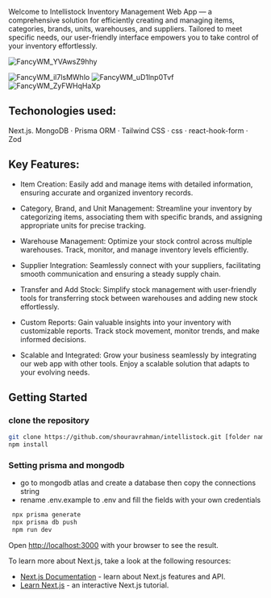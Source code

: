 Welcome to Intellistock Inventory Management Web App — a comprehensive solution for efficiently creating and managing items, categories, brands, units, warehouses, and suppliers. Tailored to meet specific needs, our user-friendly interface empowers you to take control of your inventory effortlessly.

![FancyWM_YVAwsZ9hhy](https://github.com/shouravrahman/intellistock/assets/73746355/dc8d6588-9789-4d0a-83e0-a4921740c16a)

![FancyWM_il7lsMWhlo](https://github.com/shouravrahman/intellistock/assets/73746355/5aa84e96-abc5-47f5-8c86-b8513125c5c4)
![FancyWM_uD1lnp0Tvf](https://github.com/shouravrahman/intellistock/assets/73746355/838b28b4-cb47-4ae5-b259-46f742ebfe4f)
![FancyWM_ZyFWHqHaXp](https://github.com/shouravrahman/intellistock/assets/73746355/1870a675-1831-4c4b-be0a-bcdfe3ca0ac0)

## Techonologies used:
 Next.js. MongoDB · Prisma ORM · Tailwind CSS · css · react-hook-form · Zod 

## Key Features:

* Item Creation: Easily add and manage items with detailed information, ensuring accurate and organized inventory records.

* Category, Brand, and Unit Management: Streamline your inventory by categorizing items, associating them with specific brands, and assigning appropriate units for precise tracking.

* Warehouse Management: Optimize your stock control across multiple warehouses. Track, monitor, and manage inventory levels efficiently.

* Supplier Integration: Seamlessly connect with your suppliers, facilitating smooth communication and ensuring a steady supply chain.

* Transfer and Add Stock: Simplify stock management with user-friendly tools for transferring stock between warehouses and adding new stock effortlessly.

* Custom Reports: Gain valuable insights into your inventory with customizable reports. Track stock movement, monitor trends, and make informed decisions.

* Scalable and Integrated: Grow your business seamlessly by integrating our web app with other tools. Enjoy a scalable solution that adapts to your evolving needs.



## Getting Started
### clone the repository
```bash
git clone https://github.com/shouravrahman/intellistock.git [folder name]
npm install
```
### Setting prisma and mongodb
* go to mongodb atlas and create a database then copy the connections string
* rename .env.example to .env and fill the fields with your own credentials
```bash
 npx prisma generate
 npx prisma db push
 npm run dev
```

Open [http://localhost:3000](http://localhost:3000) with your browser to see the result.



To learn more about Next.js, take a look at the following resources:

- [Next.js Documentation](https://nextjs.org/docs) - learn about Next.js features and API.
- [Learn Next.js](https://nextjs.org/learn) - an interactive Next.js tutorial.
